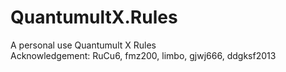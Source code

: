 # QuantumultX.Rules
A personal use Quantumult X Rules  
Acknowledgement: RuCu6, fmz200, limbo, gjwj666, ddgksf2013
